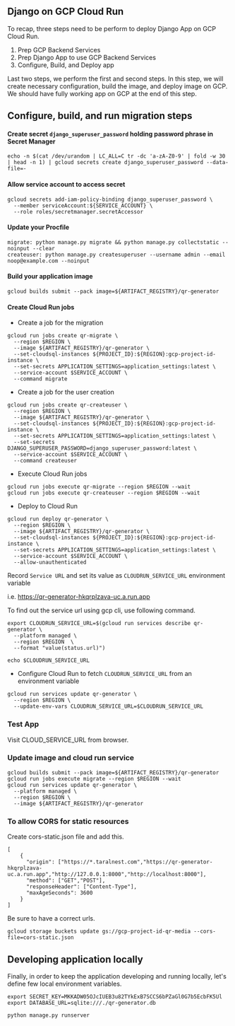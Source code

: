 ## Django on GCP Cloud Run

To recap, three steps need to be perform to deploy Django App on GCP Cloud Run. 

1. Prep GCP Backend Services
2. Prep Django App to use GCP Backend Services
3. Configure, Build, and Deploy app

Last two steps, we perform the first and second steps. In this step, we will create necessary configuration, build the image, and deploy image on GCP. We should have fully working app on GCP at the end of this step.

## Configure, build, and run migration steps

#### Create secret `django_superuser_password` holding password phrase in Secret Manager

```
echo -n $(cat /dev/urandom | LC_ALL=C tr -dc 'a-zA-Z0-9' | fold -w 30 | head -n 1) | gcloud secrets create django_superuser_password --data-file=-
```

#### Allow service account to access secret
```
gcloud secrets add-iam-policy-binding django_superuser_password \
  --member serviceAccount:${SERVICE_ACCOUNT} \
  --role roles/secretmanager.secretAccessor
```

#### Update your Procfile

```
migrate: python manage.py migrate && python manage.py collectstatic --noinput --clear
createuser: python manage.py createsuperuser --username admin --email noop@example.com --noinput
```

#### Build your application image

```
gcloud builds submit --pack image=${ARTIFACT_REGISTRY}/qr-generator
```

#### Create Cloud Run jobs

* Create a job for the migration
```
gcloud run jobs create qr-migrate \
  --region $REGION \
  --image ${ARTIFACT_REGISTRY}/qr-generator \
  --set-cloudsql-instances ${PROJECT_ID}:${REGION}:gcp-project-id-instance \
  --set-secrets APPLICATION_SETTINGS=application_settings:latest \
  --service-account $SERVICE_ACCOUNT \
  --command migrate
```
* Create a job for the user creation
```
gcloud run jobs create qr-createuser \
  --region $REGION \
  --image ${ARTIFACT_REGISTRY}/qr-generator \
  --set-cloudsql-instances ${PROJECT_ID}:${REGION}:gcp-project-id-instance \
  --set-secrets APPLICATION_SETTINGS=application_settings:latest \
  --set-secrets DJANGO_SUPERUSER_PASSWORD=django_superuser_password:latest \
  --service-account $SERVICE_ACCOUNT \
  --command createuser
```

* Execute Cloud Run jobs

```
gcloud run jobs execute qr-migrate --region $REGION --wait
gcloud run jobs execute qr-createuser --region $REGION --wait
```

* Deploy to Cloud Run

```
gcloud run deploy qr-generator \
  --region $REGION \
  --image ${ARTIFACT_REGISTRY}/qr-generator \
  --set-cloudsql-instances ${PROJECT_ID}:${REGION}:gcp-project-id-instance \
  --set-secrets APPLICATION_SETTINGS=application_settings:latest \
  --service-account $SERVICE_ACCOUNT \
  --allow-unauthenticated
```

Record `Service URL` and set its value as `CLOUDRUN_SERVICE_URL` environment variable

i.e. https://qr-generator-hkqrplzava-uc.a.run.app

To find out the service url using gcp cli, use following command.
```
export CLOUDRUN_SERVICE_URL=$(gcloud run services describe qr-generator \
  --platform managed \
  --region $REGION  \
  --format "value(status.url)")

echo $CLOUDRUN_SERVICE_URL
```

* Configure Cloud Run to fetch `CLOUDRUN_SERVICE_URL` from an environment variable 
```
gcloud run services update qr-generator \
  --region $REGION \
  --update-env-vars CLOUDRUN_SERVICE_URL=$CLOUDRUN_SERVICE_URL
```

### Test App

Visit CLOUD_SERVICE_URL from browser.

### Update image and cloud run service

```
gcloud builds submit --pack image=${ARTIFACT_REGISTRY}/qr-generator
gcloud run jobs execute migrate --region $REGION --wait
gcloud run services update qr-generator \
  --platform managed \
  --region $REGION \
  --image ${ARTIFACT_REGISTRY}/qr-generator
```


### To allow CORS for static resources
Create cors-static.json file and add this.
```
[
    {
      "origin": ["https://*.taralnest.com","https://qr-generator-hkqrplzava-uc.a.run.app","http://127.0.0.1:8000","http://localhost:8000"],
      "method": ["GET","POST"],
      "responseHeader": ["Content-Type"],
      "maxAgeSeconds": 3600
    }
]
```
Be sure to have a correct urls.

```
gcloud storage buckets update gs://gcp-project-id-qr-media --cors-file=cors-static.json

```

## Developing application locally

Finally, in order to keep the application developing and running locally, let's define few local environment variables.

```
export SECRET_KEY=MKKADW05OJcIUEB3u82TYkExB7SCCS6bPZaGl0G7b5EcbFK5Ul
export DATABASE_URL=sqlite:///./qr-generator.db

python manage.py runserver
```